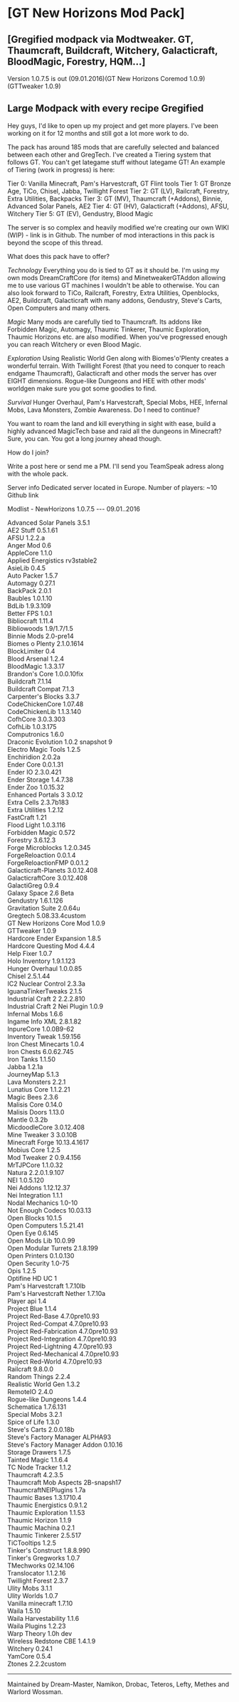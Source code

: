 
[GT New Horizons Mod Pack]
=

[Gregified modpack via Modtweaker. GT, Thaumcraft, Buildcraft, Witchery, Galacticraft, BloodMagic, Forestry, HQM...]
-


Version 1.0.7.5 is out (09.01.2016)(GT New Horizons Coremod 1.0.9) (GTTweaker 1.0.9)


Large Modpack with every recipe Gregified
-

Hey guys, I'd like to open up my project and get more players.
I've been working on it for 12 months and still got a lot more work to do.

The pack has around 185 mods that are carefully selected and balanced between each other and GregTech. I've created a Tiering system that follows GT. You can't get lategame stuff without lategame GT!
An example of Tiering (work in progress) is here:

Tier 0: Vanilla Minecraft, Pam's Harvestcraft, GT Flint tools
Tier 1: GT Bronze Age, TiCo, Chisel, Jabba, Twillight Forest
Tier 2: GT (LV), Railcraft, Forestry, Extra Utilities, Backpacks
Tier 3: GT (MV), Thaumcraft (+Addons), Binnie, Advanced Solar Panels, AE2
Tier 4: GT (HV), Galacticraft (+Addons), AFSU, Witchery
Tier 5: GT (EV), Gendustry, Blood Magic

The server is so complex and heavily modified we're creating our own WIKI (WIP) - link is in Github.
The number of mod interactions in this pack is beyond the scope of this thread.


What does this pack have to offer?

*Technology*
Everything you do is tied to GT as it should be. I'm using my own mods DreamCraftCore (for items) and MinetweakerGTAddon allowing me to use various GT machines I wouldn't be able to otherwise.
You can also look forward to TiCo, Railcraft, Forestry, Extra Utilities, Openblocks, AE2, Buildcraft, Galacticraft with many addons, Gendustry, Steve's Carts, Open Computers and many others.

*Magic*
Many mods are carefully tied to Thaumcraft. Its addons like Forbidden Magic, Automagy, Thaumic Tinkerer, Thaumic Exploration, Thaumic Horizons etc. are also modified.
When you've progressed enough you can reach Witchery or even Blood Magic.

*Exploration*
Using Realistic World Gen along with Biomes'o'Plenty creates a wonderful terrain. With Twillight Forest (that you need to conquer to reach endgame Thaumcraft), Galacticraft and other mods the server has over EIGHT dimensions.
Rogue-like Dungeons and HEE with other mods' worldgen make sure you got some goodies to find.

*Survival*
Hunger Overhaul, Pam's Harvestcraft, Special Mobs, HEE, Infernal Mobs, Lava Monsters, Zombie Awareness. Do I need to continue?

You want to roam the land and kill everything in sight with ease, build a highly advanced MagicTech base and raid all the dungeons in Minecraft? Sure, you can. You got a long journey ahead though.


How do I join?


Write a post here or send me a PM.
I'll send you TeamSpeak adress along with the whole pack.


Server info
Dedicated server located in Europe.
Number of players: ~10
Github link


Modlist - NewHorizons 1.0.7.5 --- 09.01..2016

Advanced Solar Panels	3.5.1<BR>
AE2 Stuff	0.5.1.61<BR>
AFSU	1.2.2.a<BR>
Anger Mod	0.6<BR>
AppleCore	1.1.0<BR>
Applied Energistics	rv3stable2<BR>
AsieLib	0.4.5<BR>
Auto Packer	1.5.7<BR>
Automagy	0.27.1<BR>
BackPack	2.0.1<BR>
Baubles	1.0.1.10<BR>
BdLib	1.9.3.109<BR>
Better FPS	1.0.1<BR>
Bibliocraft	1.11.4<BR>
Bibliowoods	1.9/1.7/1.5<BR>
Binnie Mods	2.0-pre14<BR>
Biomes o Plenty	2.1.0.1614<BR>
BlockLimiter	0.4<BR>
Blood Arsenal	1.2.4<BR>
BloodMagic	1.3.3.17<BR>
Brandon's Core	1.0.0.10fix<BR>
Buildcraft	7.1.14<BR>
Buildcraft Compat	7.1.3<BR>
Carpenter's Blocks	3.3.7<BR>
CodeChickenCore	1.07.48<BR>
CodeChickenLib	1.1.3.140<BR>
CofhCore	3.0.3.303<BR>
CofhLib	1.0.3.175<BR>
Computronics	1.6.0<BR>
Draconic Evolution	1.0.2 snapshot 9<BR>
Electro Magic Tools	1.2.5<BR>
Enchiridion 	2.0.2a<BR>
Ender Core	0.0.1.31<BR>
Ender IO	2.3.0.421<BR>
Ender Storage	1.4.7.38<BR>
Ender Zoo	1.0.15.32<BR>
Enhanced Portals 3	3.0.12<BR>
Extra Cells	2.3.7b183<BR>
Extra Utilities	1.2.12<BR>
FastCraft	1.21<BR>
Flood Light	1.0.3.116<BR>
Forbidden Magic	0.572<BR>
Forestry	3.6.12.3<BR>
Forge Microblocks	1.2.0.345<BR>
ForgeReloaction	0.0.1.4<BR>
ForgeReloactionFMP	0.0.1.2<BR>
Galacticraft-Planets	3.0.12.408<BR>
GalacticraftCore	3.0.12.408<BR>
GalactiGreg	0.9.4<BR>
Galaxy Space	2.6 Beta<BR>
Gendustry	1.6.1.126<BR>
Gravitation Suite	2.0.64u<BR>
Gregtech	5.08.33.4custom<BR>
GT New Horizons Core Mod	1.0.9<BR>
GTTweaker	1.0.9<BR>
Hardcore Ender Expansion	1.8.5<BR>
Hardcore Questing Mod	4.4.4<BR>
Help Fixer	1.0.7<BR>
Holo Inventory	1.9.1.123<BR>
Hunger Overhaul	1.0.0.85<BR>
Chisel	2.5.1.44<BR>
IC2 Nuclear Control	2.3.3a<BR>
IguanaTinkerTweaks	2.1.5<BR>
Industrial Craft 2	2.2.2.810<BR>
Industrial Craft 2 Nei Plugin	1.0.9<BR>
Infernal Mobs	1.6.6<BR>
Ingame Info XML	2.8.1.82<BR>
InpureCore	1.0.0B9-62<BR>
Inventory Tweak	1.59.156<BR>
Iron Chest Minecarts	1.0.4<BR>
Iron Chests	6.0.62.745<BR>
Iron Tanks	1.1.50<BR>
Jabba	1.2.1a<BR>
JourneyMap	5.1.3<BR>
Lava Monsters	2.2.1<BR>
Lunatius Core	1.1.2.21<BR>
Magic Bees	2.3.6<BR>
Malisis Core	0.14.0<BR>
Malisis Doors	1.13.0<BR>
Mantle	0.3.2b<BR>
MicdoodleCore	3.0.12.408<BR>
Mine Tweaker 3	3.0.10B<BR>
Minecraft Forge	10.13.4.1617<BR>
Mobius Core	1.2.5<BR>
Mod Tweaker 2	0.9.4.156<BR>
MrTJPCore	1.1.0.32<BR>
Natura	2.2.0.1.9.107<BR>
NEI	1.0.5.120<BR>
Nei Addons	1.12.12.37<BR>
Nei Integration	1.1.1<BR>
Nodal Mechanics	1.0-10<BR>
Not Enough Codecs	10.03.13<BR>
Open Blocks	10.1.5<BR>
Open Computers	1.5.21.41<BR>
Open Eye	0.6.145<BR>
Open Mods Lib	10.0.99<BR>
Open Modular Turrets 2.1.8.199<BR>
Open Printers	0.1.0.130<BR>
Open Security	1.0-75<BR>
Opis	1.2.5<BR>
Optifine	HD UC 1<BR>
Pam's Harvestcraft	1.7.10lb<BR>
Pam's Harvestcraft Nether	1.7.10a<BR>
Player api	1.4<BR>
Project Blue	1.1.4<BR>
Project Red-Base	4.7.0pre10.93<BR>
Project Red-Compat	4.7.0pre10.93<BR>
Project Red-Fabrication	4.7.0pre10.93<BR>
Project Red-Integration	4.7.0pre10.93<BR>
Project Red-Lightning	4.7.0pre10.93<BR>
Project Red-Mechanical	4.7.0pre10.93<BR>
Project Red-World	4.7.0pre10.93<BR>
Railcraft	9.8.0.0<BR>
Random Things	2.2.4<BR>
Realistic World Gen	1.3.2<BR>
RemoteIO	2.4.0<BR>
Rogue-like Dungeons	1.4.4<BR>
Schematica	1.7.6.131<BR>
Special Mobs	3.2.1<BR>
Spice of Life	1.3.0<BR>
Steve's Carts	2.0.0.18b<BR>
Steve's Factory Manager	ALPHA93<BR>
Steve's Factory Manager Addon	0.10.16<BR>
Storage Drawers	1.7.5<BR>
Tainted Magic	1.1.6.4<BR>
TC Node Tracker	1.1.2<BR>
Thaumcraft	4.2.3.5<BR>
Thaumcraft Mob Aspects	2B-snapsh17<BR>
ThaumcraftNEIPlugins	1.7a<BR>
Thaumic Bases	1.3.1710.4<BR>
Thaumic Energistics	0.9.1.2<BR>
Thaumic Exploration	1.1.53<BR>
Thaumic Horizon	1.1.9<BR>
Thaumic Machina	0.2.1<BR>
Thaumic Tinkerer	2.5.517<BR>
TiCTooltips	1.2.5<BR>
Tinker's Construct	1.8.8.990<BR>
Tinker's Gregworks	1.0.7<BR>
TMechworks	02.14.106<BR>
Translocator	1.1.2.16<BR>
Twillight Forest	2.3.7<BR>
Ulity Mobs	3.1.1<BR>
Ulity Worlds	1.0.7<BR>
Vanilla minecraft	1.7.10<BR>
Waila	1.5.10<BR>
Waila Harvestability	1.1.6<BR>
Waila Plugins	1.2.23<BR>
Warp Theory	1.0h dev<BR>
Wireless Redstone CBE	1.4.1.9<BR>
Witchery	0.24.1<BR>
YamCore	0.5.4<BR>
Ztones	2.2.2custom<BR>


---

Maintained by Dream-Master, Namikon, Drobac, Teteros, Lefty, Methes and Warlord Wossman.
